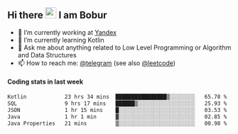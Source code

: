 ## Hi there <img src="https://media.giphy.com/media/hvRJCLFzcasrR4ia7z/giphy.gif" width="25px" height="25px"> I am Bobur

- 💼 I’m currently working at [Yandex](https://yandex.ru/)
- 🌱 I’m currently learning Kotlin
- 💬 Ask me about anything related to Low Level Programming or Algorithm and Data Structures
- 📫 How to reach me: [@telegram](https://t.me/octoant) (see also [@leetcode](https://leetcode.com/octoant/))    

#### Coding stats in last week

<!--START_SECTION:waka-->

```txt
Kotlin            23 hrs 34 mins  ████████████████▒░░░░░░░░   65.78 %
SQL               9 hrs 17 mins   ██████▒░░░░░░░░░░░░░░░░░░   25.93 %
JSON              1 hr 15 mins    █░░░░░░░░░░░░░░░░░░░░░░░░   03.53 %
Java              1 hr 1 min      ▓░░░░░░░░░░░░░░░░░░░░░░░░   02.85 %
Java Properties   21 mins         ▒░░░░░░░░░░░░░░░░░░░░░░░░   00.98 %
```

<!--END_SECTION:waka-->
